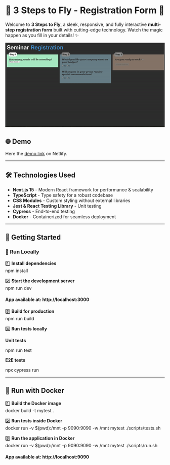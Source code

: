 # 🚀 3 Steps to Fly - Registration Form 🎉

Welcome to **3 Steps to Fly**, a sleek, responsive, and fully interactive **multi-step registration form** built with cutting-edge technology. Watch the magic happen as you fill in your details! ✨

![Preview of the form in action](https://github.com/TheWarko/3steps/blob/main/public/preview.gif)

## 🌐 Demo

Here the [demo link](https://3stepstofly.netlify.app/) on Netlify.

---

## 🛠 Technologies Used

- **Next.js 15** - Modern React framework for performance & scalability
- **TypeScript** - Type safety for a robust codebase
- **CSS Modules** - Custom styling without external libraries
- **Jest & React Testing Library** - Unit testing
- **Cypress** - End-to-end testing
- **Docker** - Containerized for seamless deployment

---

## 🚀 Getting Started

### 🔧 Run Locally

1️⃣ **Install dependencies**  
 npm install

2️⃣ **Start the development server**  
 npm run dev

#### App available at: http://localhost:3000

3️⃣ **Build for production**  
 npm run build

4️⃣ **Run tests locally**

**Unit tests**

npm run test

**E2E tests**

npx cypress run

---

## 🐳 Run with Docker

1️⃣ **Build the Docker image**  
 docker build -t mytest .

2️⃣ **Run tests inside Docker**  
 docker run -v \$(pwd):/mnt -p 9090:9090 -w /mnt mytest ./scripts/tests.sh

3️⃣ **Run the application in Docker**  
 docker run -v \$(pwd):/mnt -p 9090:9090 -w /mnt mytest ./scripts/run.sh

#### App available at: http://localhost:9090
